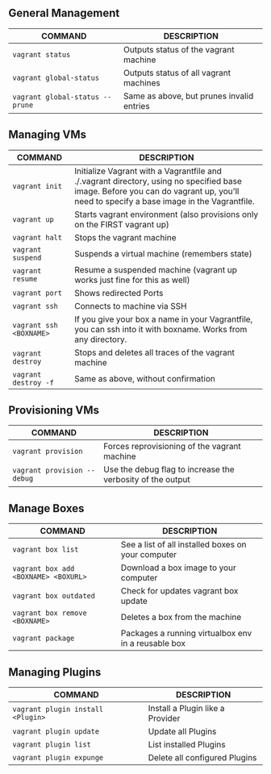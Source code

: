 ## General Management
COMMAND | DESCRIPTION
---|---
`vagrant status` | Outputs status of the vagrant machine
`vagrant global-status` | Outputs status of all vagrant machines
`vagrant global-status --prune` | Same as above, but prunes invalid entries

## Managing VMs
COMMAND | DESCRIPTION
---|---
`vagrant init` | Initialize Vagrant with a Vagrantfile and ./.vagrant directory, using no specified base image. Before you can do vagrant up, you'll need to specify a base image in the Vagrantfile.
`vagrant up` | Starts vagrant environment (also provisions only on the FIRST vagrant up)
`vagrant halt` | Stops the vagrant machine
`vagrant suspend` | Suspends a virtual machine (remembers state)
`vagrant resume` | Resume a suspended machine (vagrant up works just fine for this as well)
`vagrant port` | Shows redirected Ports
`vagrant ssh` | Connects to machine via SSH
`vagrant ssh <BOXNAME>` | If you give your box a name in your Vagrantfile, you can ssh into it with boxname. Works from any directory.
`vagrant destroy` | Stops and deletes all traces of the vagrant machine
`vagrant destroy -f` | Same as above, without confirmation

## Provisioning VMs
COMMAND | DESCRIPTION
---|---
`vagrant provision` |  Forces reprovisioning of the vagrant machine
`vagrant provision --debug ` | Use the debug flag to increase the verbosity of the output


## Manage Boxes
COMMAND | DESCRIPTION
---|---
`vagrant box list` | See a list of all installed boxes on your computer
`vagrant box add <BOXNAME> <BOXURL>` | Download a box image to your computer
`vagrant box outdated` | Check for updates vagrant box update
`vagrant box remove <BOXNAME>` | Deletes a box from the machine
`vagrant package` | Packages a running virtualbox env in a reusable box

## Managing Plugins
COMMAND | DESCRIPTION
---|---
`vagrant plugin install <Plugin>` | Install a Plugin like a Provider
`vagrant plugin update` | Update all Plugins
`vagrant plugin list` | List installed Plugins
`vagrant plugin expunge ` | Delete all configured Plugins
